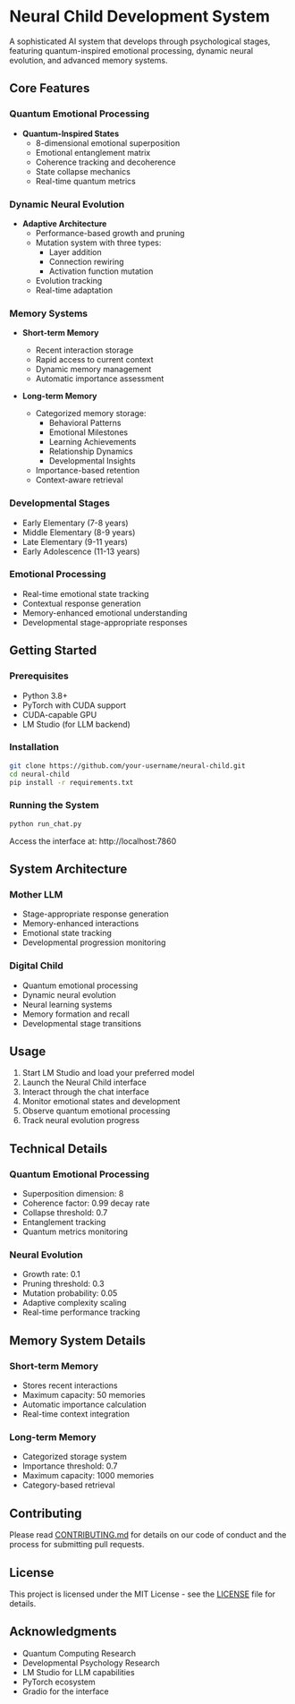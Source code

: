 # Neural Child Development System

A sophisticated AI system that develops through psychological stages, featuring quantum-inspired emotional processing, dynamic neural evolution, and advanced memory systems.

## Core Features

### Quantum Emotional Processing
- **Quantum-Inspired States**
  - 8-dimensional emotional superposition
  - Emotional entanglement matrix
  - Coherence tracking and decoherence
  - State collapse mechanics
  - Real-time quantum metrics

### Dynamic Neural Evolution
- **Adaptive Architecture**
  - Performance-based growth and pruning
  - Mutation system with three types:
    - Layer addition
    - Connection rewiring
    - Activation function mutation
  - Evolution tracking
  - Real-time adaptation

### Memory Systems
- **Short-term Memory**
  - Recent interaction storage
  - Rapid access to current context
  - Dynamic memory management
  - Automatic importance assessment

- **Long-term Memory**
  - Categorized memory storage:
    - Behavioral Patterns
    - Emotional Milestones
    - Learning Achievements
    - Relationship Dynamics
    - Developmental Insights
  - Importance-based retention
  - Context-aware retrieval

### Developmental Stages
- Early Elementary (7-8 years)
- Middle Elementary (8-9 years)
- Late Elementary (9-11 years)
- Early Adolescence (11-13 years)

### Emotional Processing
- Real-time emotional state tracking
- Contextual response generation
- Memory-enhanced emotional understanding
- Developmental stage-appropriate responses

## Getting Started

### Prerequisites
- Python 3.8+
- PyTorch with CUDA support
- CUDA-capable GPU
- LM Studio (for LLM backend)

### Installation
```bash
git clone https://github.com/your-username/neural-child.git
cd neural-child
pip install -r requirements.txt
```

### Running the System
```bash
python run_chat.py
```
Access the interface at: http://localhost:7860

## System Architecture

### Mother LLM
- Stage-appropriate response generation
- Memory-enhanced interactions
- Emotional state tracking
- Developmental progression monitoring

### Digital Child
- Quantum emotional processing
- Dynamic neural evolution
- Neural learning systems
- Memory formation and recall
- Developmental stage transitions

## Usage

1. Start LM Studio and load your preferred model
2. Launch the Neural Child interface
3. Interact through the chat interface
4. Monitor emotional states and development
5. Observe quantum emotional processing
6. Track neural evolution progress

## Technical Details

### Quantum Emotional Processing
- Superposition dimension: 8
- Coherence factor: 0.99 decay rate
- Collapse threshold: 0.7
- Entanglement tracking
- Quantum metrics monitoring

### Neural Evolution
- Growth rate: 0.1
- Pruning threshold: 0.3
- Mutation probability: 0.05
- Adaptive complexity scaling
- Real-time performance tracking

## Memory System Details

### Short-term Memory
- Stores recent interactions
- Maximum capacity: 50 memories
- Automatic importance calculation
- Real-time context integration

### Long-term Memory
- Categorized storage system
- Importance threshold: 0.7
- Maximum capacity: 1000 memories
- Category-based retrieval

## Contributing

Please read [CONTRIBUTING.md](CONTRIBUTING.md) for details on our code of conduct and the process for submitting pull requests.

## License

This project is licensed under the MIT License - see the [LICENSE](LICENSE) file for details.

## Acknowledgments

- Quantum Computing Research
- Developmental Psychology Research
- LM Studio for LLM capabilities
- PyTorch ecosystem
- Gradio for the interface
